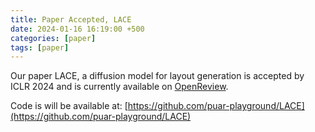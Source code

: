 ```yaml
---
title: Paper Accepted, LACE
date: 2024-01-16 16:19:00 +500
categories: [paper]
tags: [paper]
---
```

Our paper LACE, a diffusion model for layout generation is accepted by ICLR 2024 and is currently available on [OpenReview](https://openreview.net/forum?id=kJ0qp9Xdsh). <br />

Code is will be available at: [https://github.com/puar-playground/LACE](https://github.com/puar-playground/LACE)




